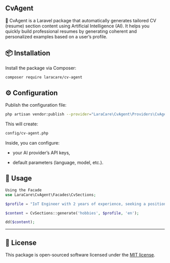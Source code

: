 ## CvAgent

🚀 CvAgent is a Laravel package that automatically generates tailored CV (resume) section content using Artificial Intelligence (AI).
It helps you quickly build professional resumes by generating coherent and personalized examples based on a user’s profile.


## 📦 Installation

Install the package via Composer:

```bash
composer require laracare/cv-agent
```

## ⚙️ Configuration

Publish the configuration file:

```bash
php artisan vendor:publish --provider="LaraCare\CvAgent\Providers\CvAgentProvider" --tag=config
```

This will create:

```bash
config/cv-agent.php
```

Inside, you can configure:

- your AI provider’s API keys,

- default parameters (language, model, etc.).


## 🚀 Usage

```php
Using the Facade
use LaraCare\CvAgent\Facades\CvSections;

$profile = "IoT Engineer with 2 years of experience, seeking a position in AI";

$content = CvSections::generate('hobbies', $profile, 'en');

dd($content);
```



---

## 🧾 License

This package is open-sourced software licensed under the [MIT license](LICENSE).

